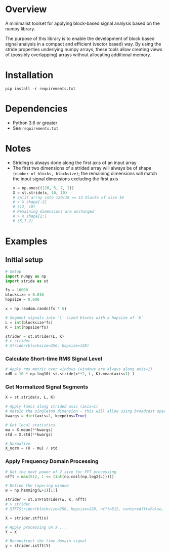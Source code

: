 # Overview
A minimalist toolset for applying block-based signal analysis based
on the numpy library.


The purpose of this library is to enable the development of block based signal
analysis in a compact and efficient (vector based) way. By using the stride
properties underlying numpy arrays, these tools allow creating views of
(possibly overlapping) arrays without allocating additional memory.

# Installation

`pip install -r requirements.txt`

# Dependencies
* Python 3.6 or greater
* See `requirements.txt`

# Notes

* Striding is always done along the first axis of an input array
* The first two dimensions of a strided array will always be of shape `(number of
  blocks, blocksize)`; the remaining dimensions will match the input signal
  dimensions excluding the first axis
  ```python
  x = np.ones((120, 5, 7, 2))
  X = st.stride(x, 10, 10)
  # Split array into 120/10 == 12 blocks of size 10
  # > X.shape[:2]
  # (12, 10)
  # Remaining dimensions are unchanged
  # > X.shape[2:]
  # (5,7,2)
  ```

# Examples

## Initial setup
```python
# Setup
import numpy as np
import stride as st

fs = 16000
blocksize = 0.016
hopsize = 0.008

x = np.random.randn(fs * 5)

# Segment signals into `L` sized blocks with a hopsize of `K`
L = int(blocksize*fs)
K = int(hopsize*fs)

strider = st.Strider(L, K)
# > strider
# Strider(blocksize=256, hopsize=128)
```
### Calculate Short-time RMS Signal Level
```python
# Apply rms metric over windows (windows are always along axis=1)
xdB = 10 * np.log10( st.stride(x**2, L, K).mean(axis=1) )
```

### Get Normalized Signal Segments

```python
X = st.stride(x, L, K)

# Apply funcs along strided axis (axis=1)
# Retain the singleton dimension - this will allow using broadcast operations
kwargs = dict(axis=1, keepdims=True)

# Get local statistics
mu = X.mean(**kwargs)
std = X.std(**kwargs)

# Normalize
X_norm = (X - mu) / std
```

### Apply Frequency Domain Processing
```python
# Get the next power of 2 size for FFT processing
nfft = max(512, 1 << (int(np.ceil(np.log2(L)))))

# Define the tapering window
w = np.hamming(L+1)[1:]

strider = st.STFTStrider(w, K, nfft)
# > strider
# STFTStrider(blocksize=256, hopsize=128, nfft=512, centeredfft=False, zerophase=False, norm=None)

X = strider.stft(x)

# Apply processing on X ...
Y = X

# Reconstruct the time-domain signal
y = strider.istft(Y)
```
